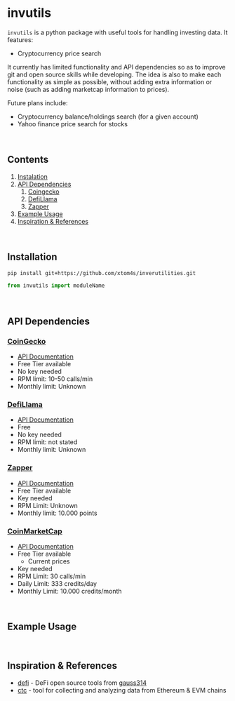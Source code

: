 # invutils

`invutils` is a python package with useful tools for handling investing data. It features:
- Cryptocurrency price search

It currently has limited functionality and API dependencies so as to improve git and open source skills while developing. The idea is also to make each functionality as simple as possible, without adding extra information or noise (such as adding marketcap information to prices).

Future plans include:
- Cryptocurrency balance/holdings search (for a given account)
- Yahoo finance price search for stocks

<br>

## Contents

1. [Instalation](#installation)
2. [API Dependencies](#api-dependencies)
	1. [Coingecko](#coingecko)
	2. [DefiLlama](#defillama)
	3. [Zapper](#zapper)
3. [Example Usage](#example-usage)
4. [Inspiration & References](#inspiration-&-references)

<br>

## Installation

```sh
pip install git+https://github.com/xtom4s/inverutilities.git
```

```python
from invutils import moduleName
```

<br>

## API Dependencies

### [CoinGecko](https://www.coingecko.com/)
- [API Documentation](https://www.coingecko.com/en/api/documentation)
- Free Tier available
- No key needed
- RPM limit: 10-50 calls/min
- Monthly limit: Unknown

### [DefiLlama](https://defillama.com/)
- [API Documentation](https://defillama.com/docs/api)
- Free
- No key needed
- RPM limit: not stated
- Monthly limit: Unknown

### [Zapper](https://zapper.fi/)
- [API Documentation](https://studio.zapper.fi/docs/apis/getting-started)
- Free Tier available
- Key needed
- RPM Limit: Unknown
- Monthly limit: 10.000 points

### [CoinMarketCap](https://coinmarketcap.com/)
- [API Documentation](https://coinmarketcap.com/api/)
- Free Tier available
	- Current prices
- Key needed
- RPM Limit: 30 calls/min
- Daily Limit: 333 credits/day
- Monthly Limit: 10.000 credits/month

<br>

## Example Usage

<br>

## Inspiration & References

- [defi](https://github.com/gauss314/defi) - DeFi open source tools from [gauss314](https://github.com/gauss314)
- [ctc](https://github.com/fei-protocol/checkthechain) - tool for collecting and analyzing data from Ethereum & EVM chains
